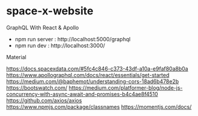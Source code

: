 # space-x-website
GraphQL With React & Apollo

- npm run server : http://localhost:5000/graphql
- npm run dev : http://localhost:3000/

Material

https://docs.spacexdata.com/#5fc4c846-c373-43df-a10a-e9faf80a8b0a
https://www.apollographql.com/docs/react/essentials/get-started
https://medium.com/@baphemot/understanding-cors-18ad6b478e2b
https://bootswatch.com/
https://medium.com/platformer-blog/node-js-concurrency-with-async-await-and-promises-b4c4ae8f4510
https://github.com/axios/axios
https://www.npmjs.com/package/classnames
https://momentjs.com/docs/
